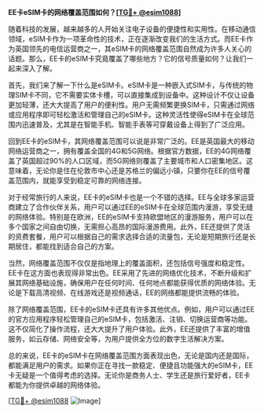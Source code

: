 **EE卡eSIM卡的网络覆盖范围如何？[[TG💪+ @esim1088](https://t.me/s/esim1088)]**

随着科技的发展，越来越多的人开始关注电子设备的便捷性和实用性。在移动通信领域，eSIM卡作为一项革命性的技术，正在逐渐改变我们的生活方式。而EE卡作为英国领先的电信运营商之一，其eSIM卡的网络覆盖范围自然成为许多人关心的话题。那么，EE卡的eSIM卡究竟覆盖了哪些地方？它的信号质量如何？让我们一起来深入了解。

首先，我们来了解一下什么是eSIM卡。eSIM卡是一种嵌入式SIM卡，与传统的物理SIM卡不同，它不需要实体卡槽，可以直接集成到设备中。这种设计不仅让设备更加轻薄，还大大提高了用户的便利性。用户无需频繁更换SIM卡，只需通过网络或应用程序即可轻松激活和管理自己的eSIM卡。这种灵活性使得eSIM卡在全球范围内迅速普及，尤其是在智能手机、智能手表等可穿戴设备上得到了广泛应用。

回到EE卡的eSIM卡，其网络覆盖范围可以说是非常广泛的。EE是英国最大的移动网络运营商之一，拥有覆盖全国的4G和5G网络。根据官方数据，EE的4G网络覆盖了英国超过90%的人口区域，而5G网络则覆盖了主要城市和人口密集地区。这意味着，无论你是住在伦敦市中心还是苏格兰的偏远小镇，只要你在EE的信号覆盖范围内，就能享受到稳定可靠的网络连接。

对于经常旅行的人来说，EE卡的eSIM卡也是一个不错的选择。EE与全球多家运营商建立了合作伙伴关系，用户可以通过EE的eSIM卡在全球范围内漫游，享受无缝的网络体验。特别是在欧洲，EE的eSIM卡支持欧盟地区的漫游服务，用户可以在多个国家之间自由切换，无需担心高昂的国际漫游费用。此外，EE还提供了灵活的资费套餐，用户可以根据自己的需求选择合适的流量包，无论是短期旅行还是长期居住，都能找到适合自己的方案。

当然，网络覆盖范围不仅仅是指地理上的覆盖面积，还包括信号强度和稳定性。EE卡在这方面也表现得非常出色。EE采用了先进的网络优化技术，不断升级和扩展其网络基础设施，确保用户在任何时间、任何地点都能获得优质的网络体验。无论是下载高清视频、在线游戏还是视频通话，EE的网络都能提供流畅的体验。

除了网络覆盖范围，EE卡的eSIM卡还具有许多其他优点。例如，用户可以通过EE的官方应用程序轻松管理自己的eSIM卡，包括激活、注销、切换运营商等功能。这不仅简化了操作流程，还大大提升了用户体验。此外，EE还提供了丰富的增值服务，如云存储、网络安全等，为用户提供全方位的数字生活解决方案。

总的来说，EE卡的eSIM卡在网络覆盖范围方面表现出色，无论是国内还是国际，都能满足用户的需求。如果你正在寻找一款稳定、便捷且功能强大的eSIM卡，EE卡无疑是一个值得考虑的选择。无论你是商务人士、学生还是旅行爱好者，EE卡都能为你提供卓越的网络体验。

[[TG💪+ @esim1088](https://t.me/s/esim1088) ![Image](https://i.postimg.cc/4NQfJmqS/Snipaste-2025-05-13-00-14-12.png)]